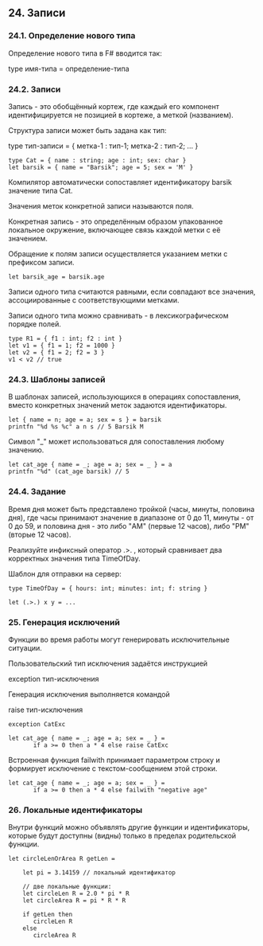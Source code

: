 ## 24. Записи

### 24.1. Определение нового типа

Определение нового типа в F# вводится так:

type имя-типа = определение-типа

### 24.2. Записи

Запись - это обобщённый кортеж, где каждый его компонент идентифицируется не позицией в кортеже, а меткой (названием).

Структура записи может быть задана как тип:

type тип-записи = { метка-1 : тип-1; метка-2 : тип-2; ... }

```
type Cat = { name : string; age : int; sex: char }
let barsik = { name = "Barsik"; age = 5; sex = 'M' }
```

Компилятор автоматически сопоставляет идентификатору barsik значение типа Cat.

Значения меток конкретной записи называются поля.

Конкретная запись - это определённым образом упакованное локальное окружение, включающее связь каждой метки с её значением.

Обращение к полям записи осуществляется указанием метки с префиксом записи.

```
let barsik_age = barsik.age
```

Записи одного типа считаются равными, если совпадают все значения, ассоциированные с соответствующими метками.

Записи одного типа можно сравнивать - в лексикографическом порядке полей.

```
type R1 = { f1 : int; f2 : int }
let v1 = { f1 = 1; f2 = 1000 }
let v2 = { f1 = 2; f2 = 3 }
v1 < v2 // true 
```

### 24.3. Шаблоны записей

В шаблонах записей, использующихся в операциях сопоставления, вместо конкретных значений меток задаются идентификаторы.

```
let { name = n; age = a; sex = s } = barsik
printfn "%d %s %c" a n s // 5 Barsik M
```

Символ "_" может использоваться для сопоставления любому значению.

```
let cat_age { name = _; age = a; sex = _ } = a
printfn "%d" (cat_age barsik) // 5
```

### 24.4. Задание

Время дня может быть представлено тройкой (часы, минуты, половина дня), где часы принимают значение в диапазоне от 0 до 11, минуты - от 0 до 59, и половина дня - это либо "AM" (первые 12 часов), либо "PM" (вторые 12 часов).

Реализуйте инфиксный оператор .>. , который сравнивает два корректных значения типа TimeOfDay.

Шаблон для отправки на сервер:

```
type TimeOfDay = { hours: int; minutes: int; f: string }

let (.>.) x y = ...
```

### 25. Генерация исключений

Функции во время работы могут генерировать исключительные ситуации.

Пользовательский тип исключения задаётся инструкцией

exception тип-исключения

Генерация исключения выполняется командой

raise тип-исключения

```
exception CatExc

let cat_age { name = _; age = a; sex = _ } = 
       if a >= 0 then a * 4 else raise CatExc
```

Встроенная функция failwith принимает параметром строку и формирует исключение с текстом-сообщением этой строки.
```
let cat_age { name = _; age = a; sex = _ } = 
       if a >= 0 then a * 4 else failwith "negative age"
```

### 26. Локальные идентификаторы

Внутри функций можно объявлять другие функции и идентификаторы, которые будут доступны (видны) только в пределах родительской функции.

```
let circleLenOrArea R getLen = 

    let pi = 3.14159 // локальный идентификатор

    // две локальные функции:
    let circleLen R = 2.0 * pi * R
    let circleArea R = pi * R * R

    if getLen then
       circleLen R         
    else
       circleArea R
```

